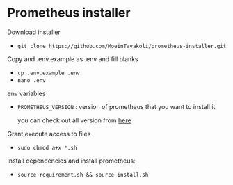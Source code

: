 # Prometheus installer

Download installer 

  - `git clone https://github.com/MoeinTavakoli/prometheus-installer.git`

Copy and .env.example as .env and fill blanks

  - `cp .env.example .env`
  - `nano .env` 

env variables
  - `PROMETHEUS_VERSION` : version of prometheus that you want to install it 

     you can check out all version from [here](https://github.com/prometheus/prometheus/releases)

Grant execute access to files 

  - `sudo chmod a+x *.sh`

Install dependencies and install prometheus:

  - `source requirement.sh && source install.sh`